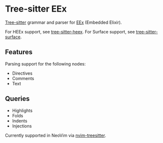 # Tree-sitter EEx

[Tree-sitter](https://tree-sitter.github.io/tree-sitter/) grammar and parser for [EEx](https://hexdocs.pm/eex/EEx.html) (Embedded Elixir).

For HEEx support, see [tree-sitter-heex](https://github.com/connorlay/tree-sitter-heex).
For Surface support, see [tree-sitter-surface](https://github.com/connorlay/tree-sitter-surface).

## Features

Parsing support for the following nodes:

* Directives
* Comments
* Text

## Queries

* Highlights
* Folds
* Indents
* Injections

Currently supported in NeoVim via [nvim-treesitter](https://github.com/nvim-treesitter/nvim-treesitter).
